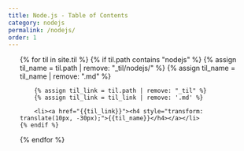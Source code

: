 ```yaml
---
title: Node.js - Table of Contents
category: nodejs
permalink: /nodejs/
order: 1
---
```


<div>
<ul>
{% for til in site.til %}
    {% if til.path contains "nodejs" %}
        {% assign til_name = til.path | remove: "_til/nodejs/" %}
        {% assign til_name = til_name | remove: ".md" %}

        {% assign til_link = til.path | remove: "_til" %}
        {% assign til_link = til_link | remove: '.md' %}

        <li><a href="{{til_link}}"><h4 style="transform: translate(10px, -30px);">{{til_name}}</h4></a></li>
    {% endif %}
{% endfor %}
<ul>
